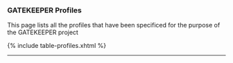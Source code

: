 ### GATEKEEPER Profiles

This page lists all the profiles that have been specificed for the purpose of the GATEKEEPER project


{% include table-profiles.xhtml %}


---
